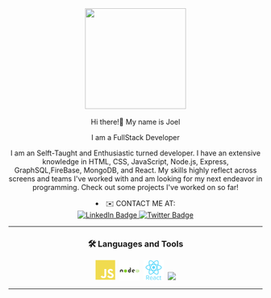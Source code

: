 
<!--
**ITDevSolution/ITDevSolution** is a ✨ _special_ ✨ repository because its `README.md` (this file) appears on your GitHub profile.

Here are some ideas to get you started:

- 🔭 I’m currently working on ...
- 🌱 I’m currently learning ...
- 👯 I’m looking to collaborate on ...
- 🤔 I’m looking for help with ...
- 💬 Ask me about ...
- 📫 How to reach me: ...
- 😄 Pronouns: ...
- ⚡ Fun fact: ...
-->

<div id = "header" align = "center">
    <img src= "https://media.giphy.com/media/lP8xu5t2DLGG045H8F/giphy.gif" width="200" height="200">
    <div>
         <p> Hi there!👋 My name is Joel  </p>
         <p> I am a FullStack Developer  </p>
<div>
   <p>I am an Selft-Taught and Enthusiastic turned developer. I have an extensive knowledge in HTML, CSS, JavaScript, Node.js, Express, GraphSQL,FireBase, MongoDB, and React. My skills highly reflect across screens and teams I've worked with and am looking for my next endeavor in programming. Check out some projects I've worked on so far!</p>
    </p>
          <li> ✉️ CONTACT ME AT: </li>
    </div>
  <div id ="badges" >
      <a href ="https://www.linkedin.com/in/joel-ronceros-cordova-bb677a121/">
         <img src="https://img.shields.io/badge/LinkedIn-blueviolet?style=for-the-badge&logo=linkedin&logoColor=white" alt="LinkedIn Badge">
      </a>
      <a href = "https://twitter.com/joelGowFans">
        <img src= "https://img.shields.io/badge/Twitter-blue?style=for-the-badge&logo=twitter&logoColor=white" alt="Twitter Badge">
      </a>
      
  </div>
 

</div>

   ---
   
   ### :hammer_and_wrench: Languages and Tools 
 <div align= "center">
        <img src="https://github.com/devicons/devicon/blob/master/icons/javascript/javascript-plain.svg" title="JavaScript" alt="JavaScript" width="40" height="40"/>&nbsp;
        <img src="https://github.com/devicons/devicon/blob/master/icons/nodejs/nodejs-original-wordmark.svg" title="node" alt="node" width="40" height="40"/>&nbsp;
           <img src="https://github.com/devicons/devicon/blob/master/icons/react/react-original-wordmark.svg" title="react" alt="react" width="40" height="40"/>&nbsp;
        <img src="https://skillicons.dev/icons?i=mongodb,git,html,css,express,tailwind,firebase,graphql,nextjs" />
</div>

---
